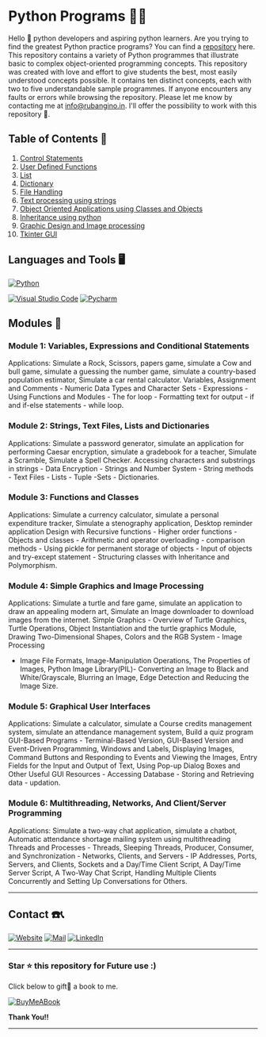# Python Programs 🧑‍💻

Hello 👋 python developers and aspiring python learners. Are you trying to find the greatest Python practice programs? You can find a [repository](https://github.com/Ruban2205/Python-Programs) here. This repository contains a variety of Python programmes that illustrate basic to complex object-oriented programming concepts. This repository was created with love and effort to give students the best, most easily understood concepts possible. It contains ten distinct concepts, each with two to five understandable sample programmes. If anyone encounters any faults or errors while browsing the repository. Please let me know by contacting me at info@rubangino.in. I'll offer the possibility to work with this repository 🤝.

## Table of Contents 📄

1) [Control Statements](/01_Control_Statements)
2) [User Defined Functions](/02_User_Defined_Functions)
3) [List](/03_List)
4) [Dictionary](/04_Dictionary)
5) [File Handling](/05_File_Handling)
6) [Text processing using strings](/06_Text_Processing_Using_strings)
7) [Object Oriented Applications using Classes and Objects](/07_Object_Oriented_Applications_using_classes_and_Objects)
8) [Inheritance using python](/08_Inheritance)
9) [Graphic Design and Image processing](/09_Graphic_Design_and_Image_Processing)
10) [Tkinter GUI](/10_Tkinter_GUI)

## Languages and Tools 🖥️

[![Python](https://img.shields.io/badge/Python-FFD43B?style=for-the-badge&logo=python&logoColor=blue)](https://github.com/Ruban2205/Python-Programs)

[![Visual Studio Code](https://img.shields.io/badge/Visual_Studio_Code-0078D4?style=for-the-badge&logo=visual%20studio%20code&logoColor=white)](https://github.com/Ruban2205/Python-Programs)
[![Pycharm](https://img.shields.io/badge/PyCharm-000000.svg?&style=for-the-badge&logo=PyCharm&logoColor=white)](https://github.com/Ruban2205/Python-Programs)

## Modules 📂

### Module 1: Variables, Expressions and Conditional Statements
Applications: Simulate a Rock, Scissors, papers game, simulate a Cow and bull game, simulate a
guessing the number game, simulate a country-based population estimator, Simulate a car rental
calculator. Variables, Assignment and Comments - Numeric Data Types and Character Sets - Expressions - Using
Functions and Modules - The for loop - Formatting text for output - if and if-else statements - while
loop.

### Module 2: Strings, Text Files, Lists and Dictionaries
Applications: Simulate a password generator, simulate an application for performing Caesar encryption,
simulate a gradebook for a teacher, Simulate a Scramble, Simulate a Spell Checker.
Accessing characters and substrings in strings - Data Encryption - Strings and Number System - String
methods - Text Files - Lists - Tuple -Sets - Dictionaries.

### Module 3: Functions and Classes
Applications: Simulate a currency calculator, simulate a personal expenditure tracker, Simulate a
stenography application, Desktop reminder application
Design with Recursive functions - Higher order functions - Objects and classes - Arithmetic and
operator overloading - comparison methods - Using pickle for permanent storage of objects - Input of
objects and try-except statement - Structuring classes with Inheritance and Polymorphism.

### Module 4: Simple Graphics and Image Processing
Applications: Simulate a turtle and fare game, simulate an application to draw an appealing modern art,
Simulate an Image downloader to download images from the internet.
Simple Graphics - Overview of Turtle Graphics, Turtle Operations, Object Instantiation and the turtle
graphics Module, Drawing Two-Dimensional Shapes, Colors and the RGB System - Image Processing
- Image File Formats, Image-Manipulation Operations, The Properties of Images, Python Image
Library(PIL)- Converting an Image to Black and White/Grayscale, Blurring an Image, Edge Detection
and Reducing the Image Size.

### Module 5: Graphical User Interfaces
Applications: Simulate a calculator, simulate a Course credits management system, simulate an
attendance management system, Build a quiz program
GUI-Based Programs - Terminal-Based Version, GUI-Based Version and Event-Driven Programming,
Windows and Labels, Displaying Images, Command Buttons and Responding to Events and Viewing
the Images, Entry Fields for the Input and Output of Text, Using Pop-up Dialog Boxes and Other Useful
GUI Resources - Accessing Database - Storing and Retrieving data - updation.

### Module 6: Multithreading, Networks, And Client/Server Programming
Applications: Simulate a two-way chat application, simulate a chatbot, Automatic attendance shortage
mailing system using multithreading Threads and Processes - Threads, Sleeping Threads, Producer, Consumer, and Synchronization -
Networks, Clients, and Servers - IP Addresses, Ports, Servers, and Clients, Sockets and a Day/Time
Client Script, A Day/Time Server Script, A Two-Way Chat Script, Handling Multiple Clients
Concurrently and Setting Up Conversations for Others.

<hr/>

## Contact ☎️📞

[![Website](https://img.shields.io/badge/website-000000?style=for-the-badge&logo=About.me&logoColor=white)](https://rubangino.in/)
[![Mail](https://img.shields.io/badge/Email-D14836?style=for-the-badge&logo=gmail&logoColor=white)](mailto:info@rubangino.in)
[![LinkedIn](https://img.shields.io/badge/LinkedIn-0077B5?style=for-the-badge&logo=linkedin&logoColor=white)](https://www.linkedin.com/in/ruban-gino-singh/)

<hr/>

### Star ⭐ this repository for Future use :)

Click below to gift🎁 a book to me.

[![BuyMeABook](https://img.shields.io/badge/Buy%20Me%20a%20Book-ffdd00?style=for-the-badge&logo=buy-me-a-book&logoColor=black)
](https://bit.ly/3M5jxLd)

**Thank You!!**

<hr/>
